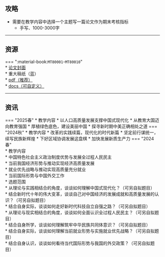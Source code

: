 ## 攻略  
- 需要在教学内容中选择一个主题写一篇论文作为期末考核指标  
    - 手写、1000-3000字  

---
## 资源  
=== ":material-book:`MT80001`-`MT80010`"  
    * [论文封面](http://api.cqu-openlib.cn/file?key=iPs1f23c40vi)  
    * 重大稿纸（蓝）  
        * [pdf（推荐）](http://api.cqu-openlib.cn/file?key=igXBV23c40yb)  
        * [docs（可自定义）](http://api.cqu-openlib.cn/file?key=iMhw723c40wj)  

---

## 资讯
=== "2025春"
    * 教学内容
        * 以人口高质量发展支撑中国式现代化
        * 从教育大国迈向教育强国
        * 厚植绿色底色，建设美丽中国
        * 探寻新时期中美正确相处之道
=== "2024秋"
    * 教学内容
        * 改革的实践续篇，现代化的时代新篇
        * 坚定前行谋统一，续写民族新辉煌
        * 下好区域协调发展这盘棋
        * 加快发展新质生产力
=== "2024春"  
    * 教学内容  
        * 中国特色社会主义政治制度优势与发展全过程人民民主  
        * 当前我国经济形势与推动实现经济高质量发展  
        * 就业优先战略与推动实现高质量充分就业  
        * 当前国际形势与中国外交工作  
    * 选题范围  
        * 从理论与实践相结合的角度，谈谈如何理解中国式现代化？（可另自拟题目）  
        * 结合新时代十年的伟大变革，谈谈自己对中国经济的发展成就和高质量发展的认识？（可另自拟题目）  
        * 结合自身实际，谈谈如何走好新时代科技自立自强之路？（可另自拟题目）  
        * 从理论与现实相结合的角度，谈谈如何全面认识全过程人民民主？（可另自拟题目）  
        * 结合自身所学，谈谈如何理解筑牢中华民族共同体意识？（可另自拟题目）  
        * 结合自身实际，谈谈如何理解当前就业形势与实施就业优先战略？（可另自拟题目）  
        * 结合自身认识，谈谈如何看待当代国际形势与我国的外交政策？（可另自拟题目）  